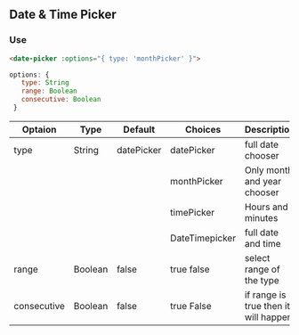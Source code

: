 ## Date & Time Picker

### Use

 ```html
 <date-picker :options="{ type: 'monthPicker' }">
 ```

 ```js
 options: {
    type: String
    range: Boolean
    consecutive: Boolean
  }
 ```

| Optaion     | Type    | Default    | Choices        | Description                          |
|-------------|---------|------------|----------------|--------------------------------------|
| type        | String  | datePicker | datePicker     | full date chooser                    |
|             |         |            | monthPicker    | Only month and year chooser          |
|             |         |            | timePicker     | Hours and minutes                    |
|             |         |            | DateTimepicker | full date and time                   |
| range       | Boolean | false      | true false     | select range of the type             |
| consecutive | Boolean | false      | true False     | if range is true then it will happen |